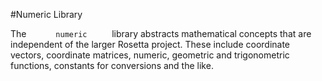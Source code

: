 #Numeric Library

The `       numeric      ` library abstracts mathematical concepts that are independent of the larger Rosetta project. These include coordinate vectors, coordinate matrices, numeric, geometric and trigonometric functions, constants for conversions and the like.
